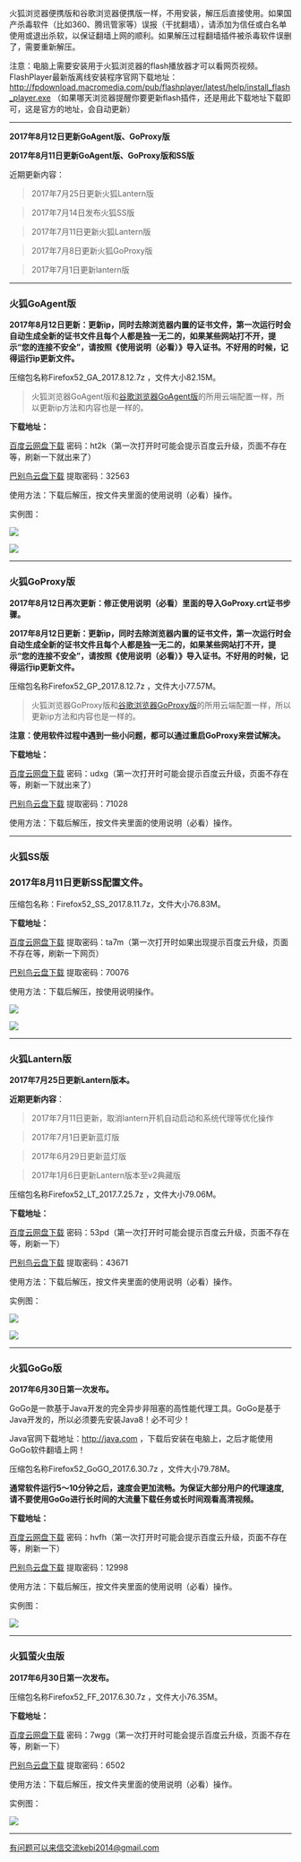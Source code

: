 火狐浏览器便携版和谷歌浏览器便携版一样，不用安装，解压后直接使用。如果国产杀毒软件（比如360、腾讯管家等）误报（干扰翻墙），请添加为信任或白名单使用或退出杀软，以保证翻墙上网的顺利。如果解压过程翻墙插件被杀毒软件误删了，需要重新解压。

注意：电脑上需要安装用于火狐浏览器的flash播放器才可以看网页视频。FlashPlayer最新版离线安装程序官网下载地址：
http://fpdownload.macromedia.com/pub/flashplayer/latest/help/install_flash_player.exe （如果哪天浏览器提醒你要更新flash插件，还是用此下载地址下载即可，这是官方的地址，会自动更新）

***

**2017年8月12日更新GoAgent版、GoProxy版**

**2017年8月11日更新GoAgent版、GoProxy版和SS版**

近期更新内容：

> 2017年7月25日更新火狐Lantern版

> 2017年7月14日发布火狐SS版

> 2017年7月11日更新火狐Lantern版

> 2017年7月8日更新火狐GoProxy版

> 2017年7月1日更新lantern版

***

### 火狐GoAgent版

**2017年8月12日更新：更新ip，同时去除浏览器内置的证书文件，第一次运行时会自动生成全新的证书文件且每个人都是独一无二的，如果某些网站打不开，提示“您的连接不安全”，请按照《使用说明（必看）》导入证书。不好用的时候，记得运行ip更新文件。**

压缩包名称Firefox52_GA_2017.8.12.7z ，文件大小82.15M。

> 火狐浏览器GoAgent版和[谷歌浏览器GoAgent版](https://github.com/Alvin9999/new-pac/wiki/GoAgent%E7%89%88)的所用云端配置一样，所以更新ip方法和内容也是一样的。

**下载地址：**

[百度云网盘下载](http://pan.baidu.com/s/1c2ALVws) 密码：ht2k（第一次打开时可能会提示百度云升级，页面不存在等，刷新一下就出来了）

[巴别鸟云盘下载](https://www.babel.cc/share.do?s=8507903245355772) 提取密码：32563

使用方法：下载后解压，按文件夹里面的使用说明（必看）操作。

实例图：

![](https://raw.githubusercontent.com/Alvin9999/pac2/master/火狐4.png)

![](https://raw.githubusercontent.com/Alvin9999/pac2/master/火狐3.png)


***

### 火狐GoProxy版

**2017年8月12日再次更新：修正使用说明（必看）里面的导入GoProxy.crt证书步骤。**

**2017年8月12日更新：更新ip，同时去除浏览器内置的证书文件，第一次运行时会自动生成全新的证书文件且每个人都是独一无二的，如果某些网站打不开，提示“您的连接不安全”，请按照《使用说明（必看）》导入证书。不好用的时候，记得运行ip更新文件。**

压缩包名称Firefox52_GP_2017.8.12.7z ，文件大小77.57M。

> 火狐浏览器GoProxy版和[谷歌浏览器GoProxy版](https://github.com/Alvin9999/new-pac/wiki/GoProxy%E7%89%88)的所用云端配置一样，所以更新ip方法和内容也是一样的。

**注意：使用软件过程中遇到一些小问题，都可以通过重启GoProxy来尝试解决。**

**下载地址：**

[百度云网盘下载](http://pan.baidu.com/s/1jIzKoVO) 密码：udxg（第一次打开时可能会提示百度云升级，页面不存在等，刷新一下就出来了）

[巴别鸟云盘下载](https://www.babel.cc/share.do?s=8012657216780421) 提取密码：71028


使用方法：下载后解压，按文件夹里面的使用说明（必看）操作。

***

### 火狐SS版

### 2017年8月11日更新SS配置文件。

压缩包名称：Firefox52_SS_2017.8.11.7z，文件大小76.83M。

**下载地址：**

[百度云网盘下载](http://pan.baidu.com/s/1o8lyVvc) 提取密码：ta7m（第一次打开时如果出现提示百度云升级，页面不存在等，刷新一下网页）

[巴别鸟云盘下载](https://www.babel.cc/share.do?s=6214384475933684) 提取密码：70076


使用方法：下载后解压，按使用说明操作。

![](https://raw.githubusercontent.com/Alvin9999/pac2/master/ss002.png)

![](https://raw.githubusercontent.com/Alvin9999/pac2/master/ss001.PNG)


***

### 火狐Lantern版

**2017年7月25日更新Lantern版本。**

**近期更新内容**：

> 2017年7月11日更新，取消lantern开机自动启动和系统代理等优化操作

> 2017年7月1日更新蓝灯版

> 2017年6月29日更新蓝灯版

> 2017年1月6日更新Lantern版本至v2典藏版

压缩包名称Firefox52_LT_2017.7.25.7z ，文件大小79.06M。

**下载地址：**

[百度云网盘下载](http://pan.baidu.com/s/1bp90KWZ) 密码：53pd（第一次打开时可能会提示百度云升级，页面不存在等，刷新一下）

[巴别鸟云盘下载](https://www.babel.cc/share.do?s=7556773488128372) 提取密码：43671


使用方法：下载后解压，按文件夹里面的使用说明（必看）操作。

实例图：

![](https://raw.githubusercontent.com/Alvin9999/pac2/master/火狐52LT003.PNG)

![](https://raw.githubusercontent.com/Alvin9999/pac2/master/火狐2.png)

***

### 火狐GoGo版

**2017年6月30日第一次发布。**

GoGo是一款基于Java开发的完全异步非阻塞的高性能代理工具。GoGo是基于Java开发的，所以必须要先安装Java8！必不可少！

Java官网下载地址：http://java.com ，下载后安装在电脑上，之后才能使用GoGo软件翻墙上网！

压缩包名称Firefox52_GoGO_2017.6.30.7z ，文件大小79.78M。

**通常软件运行5～10分钟之后，速度会更加流畅。为保证大部分用户的代理速度, 请不要使用GoGo进行长时间的大流量下载任务或长时间观看高清视频。**


**下载地址：**

[百度云网盘下载](http://pan.baidu.com/s/1qXNBOdA) 密码：hvfh（第一次打开时可能会提示百度云升级，页面不存在等，刷新一下）

[巴别鸟云盘下载](http://www.babel.cc/share.do?s=975553020309647) 提取密码：12998


使用方法：下载后解压，按文件夹里面的使用说明（必看）操作。

实例图：

![](https://raw.githubusercontent.com/Alvin9999/pac2/master/火狐GoGo1.png)

***

### 火狐萤火虫版

**2017年6月30日第一次发布。**

压缩包名称Firefox52_FF_2017.6.30.7z ，文件大小76.35M。

**下载地址：**

[百度云网盘下载](http://pan.baidu.com/s/1pLCyIiZ) 密码：7wgg（第一次打开时可能会提示百度云升级，页面不存在等，刷新一下）

[巴别鸟云盘下载](http://www.babel.cc/share.do?s=3806614586666996) 提取密码：6502


使用方法：下载后解压，按文件夹里面的使用说明（必看）操作。

实例图：

![](https://raw.githubusercontent.com/Alvin9999/pac2/master/火狐FF1.png)

***

有问题可以来信交流kebi2014@gmail.com